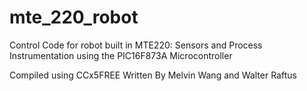 # mte_220_robot
Control Code for robot built in MTE220: Sensors and Process Instrumentation using the PIC16F873A Microcontroller

Compiled using CCx5FREE
Written By Melvin Wang and Walter Raftus
